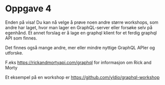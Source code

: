 # Oppgave 4

Enden på visa! Du kan nå velge å prøve noen andre større workshops, som andre har laget, hvor man lager en GraphQL-server eller forsøke selv på egenhånd. Et annet forslag er å lage en graphql klient for et ferdig graphql API som finnes. 

Det finnes også mange andre, mer eller mindre nyttige GraphQL APIer og utforske. 

F.eks https://rickandmortyapi.com/graphql for informasjon om Rick and Morty

Et eksempel på en workshop er https://github.com/yldio/graphql-workshop